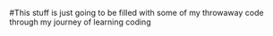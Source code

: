 #This stuff is just going to be filled with some of my throwaway code through my journey of learning coding
